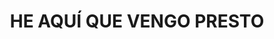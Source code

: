 ---
capo: 0
id: 82
lang: es-es
step: pre
subtitle: ''
tags:
- int
title: HE AQUÍ QUE VENGO PRESTO
---